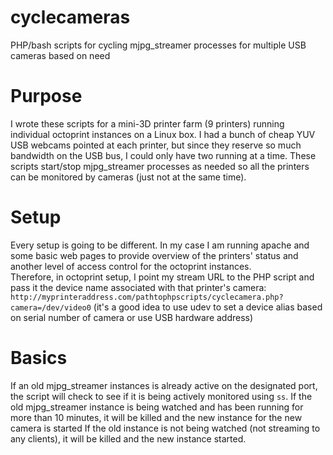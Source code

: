 # cyclecameras
PHP/bash scripts for cycling mjpg_streamer processes for multiple USB cameras based on need

# Purpose
I wrote these scripts for a mini-3D printer farm (9 printers) running individual octoprint instances on a Linux box. I had a bunch of cheap YUV USB webcams pointed at each
printer, but since they reserve so much bandwidth on the USB bus, I could only have two running at a time. These scripts start/stop mjpg_streamer processes as needed so all the printers can be monitored by cameras (just not at the same time).

# Setup
Every setup is going to be different. In my case I am running apache and some basic web pages to provide overview of the printers' status and another level of access control for the octoprint instances.  
Therefore, in octoprint setup, I point my stream URL to the PHP script and pass it the device name associated with that printer's camera:
`http://myprinteraddress.com/pathtophpscripts/cyclecamera.php?camera=/dev/video0`
(it's a good idea to use udev to set a device alias based on serial number of camera or use USB hardware address)

# Basics
If an old mjpg_streamer instances is already active on the designated port, the script will check to see if it is being actively monitored using `ss`.
If the old mjpg_streamer instance is being watched and has been running for more than 10 minutes, it will be killed and the new instance for the new camera is started
If the old instance is not being watched (not streaming to any clients), it will be killed and the new instance started.

